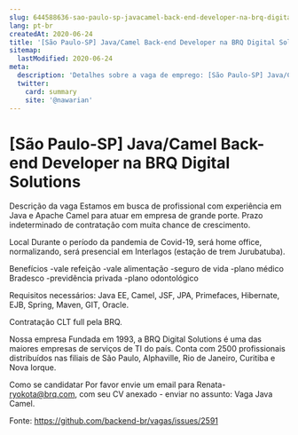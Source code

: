 ```yaml
---
slug: 644588636-sao-paulo-sp-javacamel-back-end-developer-na-brq-digital-solutions
lang: pt-br
createdAt: 2020-06-24
title: '[São Paulo-SP] Java/Camel Back-end Developer na BRQ Digital Solutions - Vaga de Emprego'
sitemap:
  lastModified: 2020-06-24
meta:
  description: 'Detalhes sobre a vaga de emprego: [São Paulo-SP] Java/Camel Back-end Developer na BRQ Digital Solutions'
  twitter:
    card: summary
    site: '@nawarian'
---
```


# [São Paulo-SP] Java/Camel Back-end Developer na BRQ Digital Solutions

Descrição da vaga
Estamos em busca de profissional com experiência em Java e Apache Camel para atuar em empresa de grande porte. Prazo indeterminado de contratação com muita chance de crescimento.

Local
Durante o período da pandemia de Covid-19, será home office, normalizando, será presencial em Interlagos (estação de trem Jurubatuba).

Benefícios
-vale refeição
-vale alimentação
-seguro de vida
-plano médico Bradesco
-previdência privada
-plano odontológico

Requisitos necessários:
Java EE, Camel, JSF, JPA, Primefaces, Hibernate, EJB, Spring, Maven, GIT, Oracle.

Contratação
CLT full pela BRQ.

Nossa empresa
Fundada em 1993, a BRQ Digital Solutions é uma das maiores empresas de serviços de TI do país. Conta com 2500 profissionais distribuídos nas filiais de São Paulo, Alphaville, Rio de Janeiro, Curitiba e Nova Iorque.

Como se candidatar
Por favor envie um email para Renata- ryokota@brq.com, com seu CV anexado - enviar no assunto: Vaga Java Camel.

Fonte: https://github.com/backend-br/vagas/issues/2591